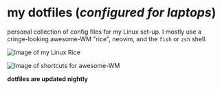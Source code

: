 # my dotfiles (***configured for laptops***) 

personal collection of config files for my Linux set-up. I mostly use a cringe-looking awesome-WM "rice", neovim, and the `fish` or `zsh` shell.

![Image of my Linux Rice](https://aedrielkylejavier.me/assets/rice6.png)

![Image of shortcuts for awesome-WM](https://aedrielkylejavier.me/assets/shortcuts1.png)

**dotfiles are updated nightly**
